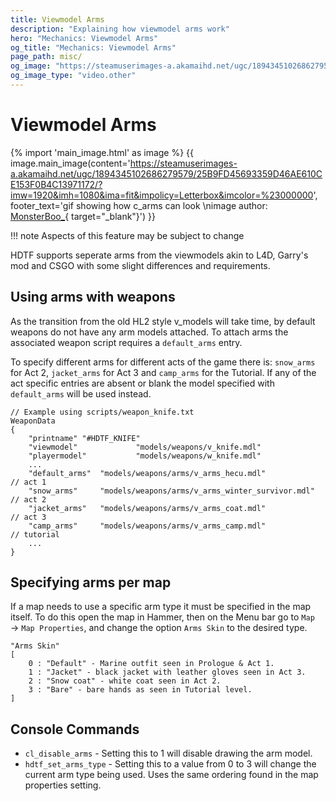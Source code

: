 ```yaml
---
title: Viewmodel Arms
description: "Explaining how viewmodel arms work"
hero: "Mechanics: Viewmodel Arms"
og_title: "Mechanics: Viewmodel Arms"
page_path: misc/
og_image: "https://steamuserimages-a.akamaihd.net/ugc/1894345102686279579/25B9FD45693359D46AE610CE153F0B4C13971172/?imw=1920&imh=1080&ima=fit&impolicy=Letterbox&imcolor=%23000000"
og_image_type: "video.other"
---
```

# Viewmodel Arms
{% import 'main_image.html' as image %}
{{ image.main_image(content='https://steamuserimages-a.akamaihd.net/ugc/1894345102686279579/25B9FD45693359D46AE610CE153F0B4C13971172/?imw=1920&imh=1080&ima=fit&impolicy=Letterbox&imcolor=%23000000', footer_text='gif showing how c_arms can look               \nimage author: [MonsterBoo_](https://steamcommunity.com/sharedfiles/filedetails/?id=2796533997){ target="_blank"}') }}

!!! note
    Aspects of this feature may be subject to change

HDTF supports seperate arms from the viewmodels akin to L4D, Garry's mod and CSGO with some slight differences and requirements.

## Using arms with weapons

As the transition from the old HL2 style v_models will take time, by default weapons do not have any arm models attached. To attach arms the associated weapon script requires a `default_arms` entry.

To specify different arms for different acts of the game there is: `snow_arms` for Act 2, `jacket_arms` for Act 3 and `camp_arms` for the Tutorial. If any of the act specific entries are absent or blank the model specified with `default_arms` will be used instead.

```
// Example using scripts/weapon_knife.txt
WeaponData
{
	"printname"	"#HDTF_KNIFE"
	"viewmodel"				"models/weapons/v_knife.mdl"
	"playermodel"			"models/weapons/w_knife.mdl"
    ...
    "default_arms"  "models/weapons/arms/v_arms_hecu.mdl"            // act 1
    "snow_arms"     "models/weapons/arms/v_arms_winter_survivor.mdl" // act 2
    "jacket_arms"   "models/weapons/arms/v_arms_coat.mdl"            // act 3
    "camp_arms"     "models/weapons/arms/v_arms_camp.mdl"            // tutorial
    ...
}
```

## Specifying arms per map

If a map needs to use a specific arm type it must be specified in the map itself. To do this open the map in Hammer, then on the Menu bar go to `Map` → `Map Properties`, and change the option `Arms Skin` to the desired type.

```
"Arms Skin"
[    
    0 : "Default" - Marine outfit seen in Prologue & Act 1.
    1 : "Jacket" - black jacket with leather gloves seen in Act 3.
    2 : "Snow coat" - white coat seen in Act 2.
    3 : "Bare" - bare hands as seen in Tutorial level.
]
```

## Console Commands

- `cl_disable_arms` - Setting this to 1 will disable drawing the arm model.
- `hdtf_set_arms_type` - Setting this to a value from 0 to 3 will change the current arm type being used. Uses the same ordering found in the map properties setting.